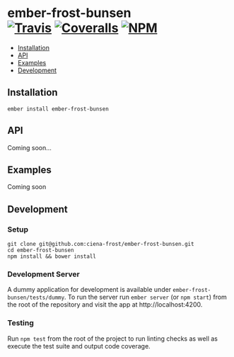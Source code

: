 [ci-img]: https://img.shields.io/travis/ciena-frost/ember-frost-bunsen.svg "Travis CI Build Status"
[ci-url]: https://travis-ci.org/ciena-frost/ember-frost-bunsen
[cov-img]: https://img.shields.io/coveralls/ciena-frost/ember-frost-bunsen.svg "Coveralls Code Coverage"
[cov-url]: https://coveralls.io/github/ciena-frost/ember-frost-bunsen
[npm-img]: https://img.shields.io/npm/v/ember-frost-bunsen.svg "NPM Version"
[npm-url]: https://www.npmjs.com/package/ember-frost-bunsen

# ember-frost-bunsen <br /> [![Travis][ci-img]][ci-url] [![Coveralls][cov-img]][cov-url] [![NPM][npm-img]][npm-url]

 * [Installation](#installation)
 * [API](#api)
 * [Examples](#examples)
 * [Development](#development)

## Installation
```
ember install ember-frost-bunsen
```

## API
Coming soon…

## Examples
Coming soon

## Development
### Setup
```
git clone git@github.com:ciena-frost/ember-frost-bunsen.git
cd ember-frost-bunsen
npm install && bower install
```

### Development Server
A dummy application for development is available under `ember-frost-bunsen/tests/dummy`.
To run the server run `ember server` (or `npm start`) from the root of the repository and
visit the app at http://localhost:4200.

### Testing
Run `npm test` from the root of the project to run linting checks as well as execute the test suite
and output code coverage.
